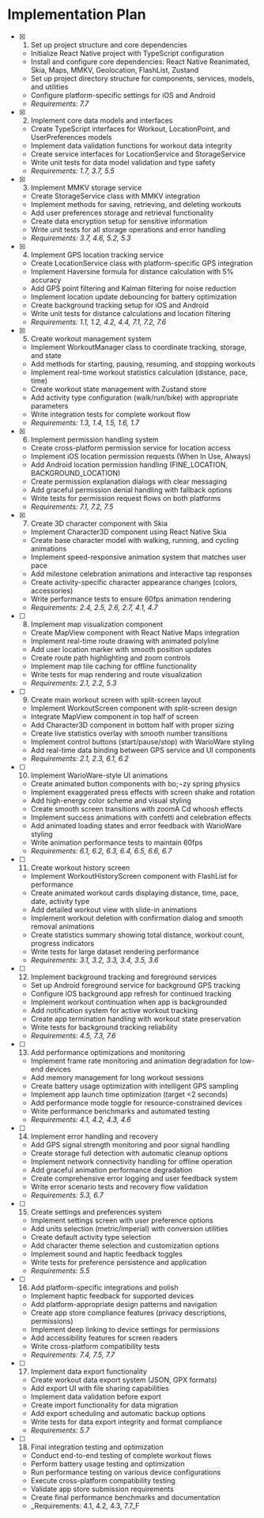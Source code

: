# Implementation Plan

- [x] 1. Set up project structure and core dependencies
  - Initialize React Native project with TypeScript configuration
  - Install and configure core dependencies: React Native Reanimated, Skia, Maps, MMKV, Geolocation, FlashList, Zustand
  - Set up project directory structure for components, services, models, and utilities
  - Configure platform-specific settings for iOS and Android
  - _Requirements: 7.7_

- [x] 2. Implement core data models and interfaces
  - Create TypeScript interfaces for Workout, LocationPoint, and UserPreferences models
  - Implement data validation functions for workout data integrity
  - Create service interfaces for LocationService and StorageService
  - Write unit tests for data model validation and type safety
  - _Requirements: 1.7, 3.7, 5.5_

- [x] 3. Implement MMKV storage service
  - Create StorageService class with MMKV integration
  - Implement methods for saving, retrieving, and deleting workouts
  - Add user preferences storage and retrieval functionality
  - Create data encryption setup for sensitive information
  - Write unit tests for all storage operations and error handling
  - _Requirements: 3.7, 4.6, 5.2, 5.3_

- [x] 4. Implement GPS location tracking service
  - Create LocationService class with platform-specific GPS integration
  - Implement Haversine formula for distance calculation with 5% accuracy
  - Add GPS point filtering and Kalman filtering for noise reduction
  - Implement location update debouncing for battery optimization
  - Create background tracking setup for iOS and Android
  - Write unit tests for distance calculations and location filtering
  - _Requirements: 1.1, 1.2, 4.2, 4.4, 7.1, 7.2, 7.6_

- [x] 5. Create workout management system
  - Implement WorkoutManager class to coordinate tracking, storage, and state
  - Add methods for starting, pausing, resuming, and stopping workouts
  - Implement real-time workout statistics calculation (distance, pace, time)
  - Create workout state management with Zustand store
  - Add activity type configuration (walk/run/bike) with appropriate parameters
  - Write integration tests for complete workout flow
  - _Requirements: 1.3, 1.4, 1.5, 1.6, 1.7_

- [x] 6. Implement permission handling system
  - Create cross-platform permission service for location access
  - Implement iOS location permission requests (When In Use, Always)
  - Add Android location permission handling (FINE_LOCATION, BACKGROUND_LOCATION)
  - Create permission explanation dialogs with clear messaging
  - Add graceful permission denial handling with fallback options
  - Write tests for permission request flows on both platforms
  - _Requirements: 7.1, 7.2, 7.5_

- [x] 7. Create 3D character component with Skia
  - Implement Character3D component using React Native Skia
  - Create base character model with walking, running, and cycling animations
  - Implement speed-responsive animation system that matches user pace
  - Add milestone celebration animations and interactive tap responses
  - Create activity-specific character appearance changes (colors, accessories)
  - Write performance tests to ensure 60fps animation rendering
  - _Requirements: 2.4, 2.5, 2.6, 2.7, 4.1, 4.7_

- [ ] 8. Implement map visualization component
  - Create MapView component with React Native Maps integration
  - Implement real-time route drawing with animated polyline
  - Add user location marker with smooth position updates
  - Create route path highlighting and zoom controls
  - Implement map tile caching for offline functionality
  - Write tests for map rendering and route visualization
  - _Requirements: 2.1, 2.2, 5.3_

- [ ] 9. Create main workout screen with split-screen layout
  - Implement WorkoutScreen component with split-screen design
  - Integrate MapView component in top half of screen
  - Add Character3D component in bottom half with proper sizing
  - Create live statistics overlay with smooth number transitions
  - Implement control buttons (start/pause/stop) with WarioWare styling
  - Add real-time data binding between GPS service and UI components
  - _Requirements: 2.1, 2.3, 6.1, 6.2_

- [ ] 10. Implement WarioWare-style UI animations
  - Create animated button components with bo;¬zy spring physics
  - Implement exaggerated press effects with screen shake and rotation
  - Add high-energy color scheme and visual styling
  - Create smooth screen transitions with zoomA Cd whoosh effects
  - Implement success animations with confetti and celebration effects
  - Add animated loading states and error feedback with WarioWare styling
  - Write animation performance tests to maintain 60fps
  - _Requirements: 6.1, 6.2, 6.3, 6.4, 6.5, 6.6, 6.7_

- [ ] 11. Create workout history screen
  - Implement WorkoutHistoryScreen component with FlashList for performance
  - Create animated workout cards displaying distance, time, pace, date, activity type
  - Add detailed workout view with slide-in animations
  - Implement workout deletion with confirmation dialog and smooth removal animations
  - Create statistics summary showing total distance, workout count, progress indicators
  - Write tests for large dataset rendering performance
  - _Requirements: 3.1, 3.2, 3.3, 3.4, 3.5, 3.6_

- [ ] 12. Implement background tracking and foreground services
  - Set up Android foreground service for background GPS tracking
  - Configure iOS background app refresh for continued tracking
  - Implement workout continuation when app is backgrounded
  - Add notification system for active workout tracking
  - Create app termination handling with workout state preservation
  - Write tests for background tracking reliability
  - _Requirements: 4.5, 7.3, 7.6_

- [ ] 13. Add performance optimizations and monitoring
  - Implement frame rate monitoring and animation degradation for low-end devices
  - Add memory management for long workout sessions
  - Create battery usage optimization with intelligent GPS sampling
  - Implement app launch time optimization (target <2 seconds)
  - Add performance mode toggle for resource-constrained devices
  - Write performance benchmarks and automated testing
  - _Requirements: 4.1, 4.2, 4.3, 4.6_

- [ ] 14. Implement error handling and recovery
  - Add GPS signal strength monitoring and poor signal handling
  - Create storage full detection with automatic cleanup options
  - Implement network connectivity handling for offline operation
  - Add graceful animation performance degradation
  - Create comprehensive error logging and user feedback system
  - Write error scenario tests and recovery flow validation
  - _Requirements: 5.3, 6.7_

- [ ] 15. Create settings and preferences system
  - Implement settings screen with user preference options
  - Add units selection (metric/imperial) with conversion utilities
  - Create default activity type selection
  - Add character theme selection and customization options
  - Implement sound and haptic feedback toggles
  - Write tests for preference persistence and application
  - _Requirements: 5.5_

- [ ] 16. Add platform-specific integrations and polish
  - Implement haptic feedback for supported devices
  - Add platform-appropriate design patterns and navigation
  - Create app store compliance features (privacy descriptions, permissions)
  - Implement deep linking to device settings for permissions
  - Add accessibility features for screen readers
  - Write cross-platform compatibility tests
  - _Requirements: 7.4, 7.5, 7.7_

- [ ] 17. Implement data export functionality
  - Create workout data export system (JSON, GPX formats)
  - Add export UI with file sharing capabilities
  - Implement data validation before export
  - Create import functionality for data migration
  - Add export scheduling and automatic backup options
  - Write tests for data export integrity and format compliance
  - _Requirements: 5.7_

- [ ] 18. Final integration testing and optimization
  - Conduct end-to-end testing of complete workout flows
  - Perform battery usage testing and optimization
  - Run performance testing on various device configurations
  - Execute cross-platform compatibility testing
  - Validate app store submission requirements
  - Create final performance benchmarks and documentation
  - _Requirements: 4.1, 4.2, 4.3, 7.7_F